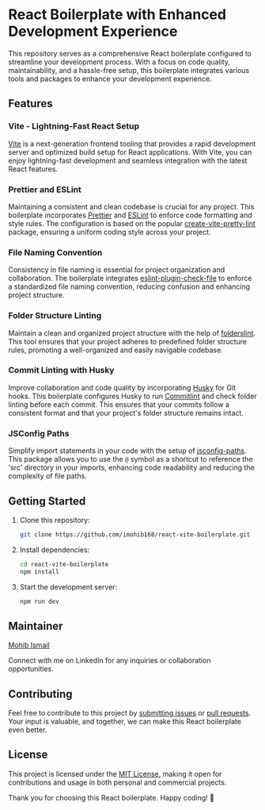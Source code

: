 # React Boilerplate with Enhanced Development Experience

This repository serves as a comprehensive React boilerplate configured to streamline your development process. With a focus on code quality, maintainability, and a hassle-free setup, this boilerplate integrates various tools and packages to enhance your development experience.

## Features

### Vite - Lightning-Fast React Setup

[Vite](https://vitejs.dev/) is a next-generation frontend tooling that provides a rapid development server and optimized build setup for React applications. With Vite, you can enjoy lightning-fast development and seamless integration with the latest React features.

### Prettier and ESLint

Maintaining a consistent and clean codebase is crucial for any project. This boilerplate incorporates [Prettier](https://prettier.io/) and [ESLint](https://eslint.org/) to enforce code formatting and style rules. The configuration is based on the popular [create-vite-pretty-lint](https://www.npmjs.com/package/create-vite-pretty-lint) package, ensuring a uniform coding style across your project.

### File Naming Convention

Consistency in file naming is essential for project organization and collaboration. The boilerplate integrates [eslint-plugin-check-file](https://www.npmjs.com/package/eslint-plugin-check-file) to enforce a standardized file naming convention, reducing confusion and enhancing project structure.

### Folder Structure Linting

Maintain a clean and organized project structure with the help of [folderslint](https://github.com/denisraslov/folderslint). This tool ensures that your project adheres to predefined folder structure rules, promoting a well-organized and easily navigable codebase.

### Commit Linting with Husky

Improve collaboration and code quality by incorporating [Husky](https://typicode.github.io/husky/#/) for Git hooks. This boilerplate configures Husky to run [Commitlint](https://commitlint.js.org/) and check folder linting before each commit. This ensures that your commits follow a consistent format and that your project's folder structure remains intact.

### JSConfig Paths

Simplify import statements in your code with the setup of [jsconfig-paths](https://www.npmjs.com/package/vite-jsconfig-paths). This package allows you to use the `@` symbol as a shortcut to reference the 'src' directory in your imports, enhancing code readability and reducing the complexity of file paths.

## Getting Started

1. Clone this repository:

   ```bash
   git clone https://github.com/imohib168/react-vite-boilerplate.git

2. Install dependencies:

   ```bash
   cd react-vite-boilerplate
   npm install

3. Start the development server:
   ```bash
   npm run dev

## Maintainer

[Mohib Ismail](https://www.linkedin.com/in/imohib168/)

Connect with me on LinkedIn for any inquiries or collaboration opportunities.

## Contributing

Feel free to contribute to this project by [submitting issues](https://github.com/imohib168/react-vite-boilerplate.git) or [pull requests](https://github.com/imohib168/react-vite-boilerplate/pulls). Your input is valuable, and together, we can make this React boilerplate even better.

## License

This project is licensed under the [MIT License](https://github.com/imohib168/react-vite-boilerplate/blob/main/LICENSE), making it open for contributions and usage in both personal and commercial projects.

Thank you for choosing this React boilerplate. Happy coding! 🚀
